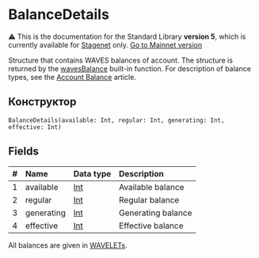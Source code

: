 # BalanceDetails

:warning: This is the documentation for the Standard Library **version 5**, which is currently available for [Stagenet](/en/blockchain/blockchain-network/) only. [Go to Mainnet version](/en/ride/structures/common-structures/balance-details)

Structure that contains WAVES balances of account. The structure is returned by the [wavesBalance](/en/ride/v5/functions/built-in-functions/blockchain-functions#waves-balance) built-in function. For description of balance types, see the [Account Balance](/en/blockchain/account/account-balance) article.

## Конструктор

``` ride
BalanceDetails(available: Int, regular: Int, generating: Int, effective: Int)
```

## Fields

|   #   | Name | Data type | Description |
| :--- | :--- | :--- | :--- |
| 1 | available | [Int](/en/ride/v5/data-types/int) | Available balance |
| 2 | regular | [Int](/en/ride/v5/data-types/int) | Regular balance |
| 3 | generating | [Int](/en/ride/v5/data-types/int) | Generating balance |
| 4 | effective | [Int](/en/ride/v5/data-types/int) | Effective balance |

All balances are given in [WAVELETs](/en/blockchain/token/waves).
